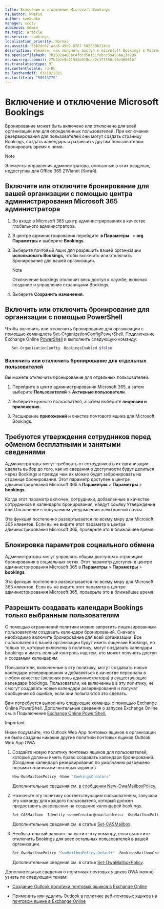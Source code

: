```yaml
---
title: Включение и отключение Microsoft Bookings
ms.author: kwekua
author: kwekuako
manager: scotv
audience: Admin
ms.topic: article
ms.service: bookings
localization_priority: Normal
ms.assetid: 5382dc07-aaa5-45c9-8767-502333b214ce
description: Узнайте, как получить доступ к microsoft Bookings в Microsoft 365.
ms.openlocfilehash: 7b1582a480ac4fdcd5a131febcc59450aa13e299
ms.sourcegitcommit: 27b2b2e5c41934b918cac2c171556c45e36661bf
ms.translationtype: MT
ms.contentlocale: ru-RU
ms.lasthandoff: 03/19/2021
ms.locfileid: "50913770"
---
```

# <a name="turn-microsoft-bookings-on-or-off"></a>Включение и отключение Microsoft Bookings

Бронирование может быть включено или отключено для всей организации или для определенных пользователей. При включании резервирования для пользователей они могут создать страницу Bookings, создать календарь и разрешить другим пользователям бронировать время с ними.

> [!NOTE]
> Элементы управления администратора, описанные в этих разделах, недоступны для Office 365 21Vianet (Китай).

## <a name="turn-bookings-on-or-off-for-your-organization-using-the-microsoft-365-admin-center"></a>Включите или отключите бронирование для вашей организации с помощью центра администрирования Microsoft 365 администратора

1. Во входе в Microsoft 365 центр администрирования в качестве глобального администратора.

2. В центре администрирования перейдите  **в Параметры**   \> **org Параметры** и выберите **Bookings**.

3. Выберите почтовый ящик для разрешить вашей организации **использовать Bookings,** чтобы включить или отключить Бронирование для вашей организации.

   > [!NOTE]
   > Отключение bookings отключит весь доступ к службе, включая создание и управление страницами Bookings.

4. Выберите **Сохранить изменения.**

## <a name="turn-bookings-on-or-off-for-your-organization-using-powershell"></a>Включить или отключить бронирование для организации с помощью PowerShell

Чтобы включить или отключить бронирование для организации с помощью командлета [Set-OrganizationConfig](/powershell/module/exchange/set-organizationconfig)PowerShell, Подключение Exchange Online [PowerShell](/powershell/exchange/connect-to-exchange-online-powershell) и выполнить следующую команду:

```PowerShell
   Set-OrganizationConfig -BookingsEnabled $false
```

### <a name="turn-bookings-on-or-off-for-individual-users"></a>Включить или отключить бронирование для отдельных пользователей

Вы можете отключить бронирование для отдельных пользователей.

1. Перейдите в центр администрирования Microsoft 365, а затем выберите **Пользователей** \> **Активные пользователи**.

1. Выберите нужного пользователя, а затем выберите **лицензии и приложения.**

1. Расширение **приложений** и очистка почтового ящика для Microsoft Bookings.

## <a name="require-staff-approvals-before-sharing-freebusy-information"></a>Требуются утверждения сотрудников перед обменом бесплатными и занятыми сведениями

Администраторы могут требовать от сотрудников в их организации сделать выбор до того, как их сведения о доступности будут делиться через Bookings и прежде чем их можно будет забронировать на странице бронирования. Этот параметр доступен в центре администрирования Microsoft 365 в **Параметры** \> **Параметры** \> **bookings**.

Когда этот параметр включен, сотрудники, добавленные в качестве сотрудников в календарях бронирования, найдут ссылку Утверждение или Отклонение в получаемом уведомлении электронной почты.

Эта функция постепенно развертывается по всему миру для Microsoft 365 клиентов. Если вы не видите этот параметр в центре администрирования Microsoft 365, проверьте это в ближайшее время.

## <a name="block-social-sharing-options"></a>Блокировка параметров социального обмена

Администраторы могут управлять общим доступом к страницам бронирования в социальных сетях. Этот параметр доступен в центре администрирования Microsoft 365 в **Параметры** \> **Параметры** \> **bookings**.

Эта функция постепенно развертывается по всему миру для Microsoft 365 клиентов. Если вы не видите этот параметр в центре администрирования Microsoft 365, проверьте это в ближайшее время.

## <a name="allow-only-selected-users-to-create-bookings-calendars"></a>Разрешить создавать календари Bookings только выбранным пользователям

С помощью ограничений политики можно запретить лицензированным пользователям создавать календари бронирований. Сначала необходимо включить бронирование для всей организации. Все пользователи в вашей организации будут иметь лицензии Bookings, но только те, которые включены в политику, могут создавать календари bookings и иметь полный контроль над тем, кто может получить доступ к создамым календарям.

Пользователи, включенные в эту политику, могут создавать новые календари резервирования и добавляться в качестве персонала в любом качестве (включая роль администратора) в существующие календари bookings. Пользователи, не включенные в эту политику, не смогут создавать новые календари резервирования и получат сообщение об ошибке, если они попытаются это сделать.

Вам потребуется выполнить следующие команды с помощью Exchange Online PowerShell. Дополнительные сведения о запуске Exchange Online см. в Подключение [Exchange Online PowerShell.](/powershell/exchange/connect-to-exchange-online-powershell)

> [!IMPORTANT]
> Ниже подумайте, что Outlook Web App почтовых ящиков в организации не были созданы никакие другие политики почтовых ящиков Outlook Web App OWA.

1. Создайте новую политику почтовых ящиков для пользователей, которые должны иметь право создавать календари бронирований. (Создание календаря резервирования по умолчанию разрешено новыми политиками почтовых ящиков.)

   ```PowerShell
   New-OwaMailboxPolicy -Name "BookingsCreators"
   ```

   Дополнительные сведения см. [в сообщении New-OwaMailboxPolicy.](/powershell/module/exchange/new-owamailboxpolicy)

2. Назначьте эту политику соответствующим пользователям, запуская эту команду для каждого пользователя, который должен предоставить разрешение на создание календарей bookings.

   ```PowerShell
   Set-CASMailbox -Identity <someCreator@emailaddress> -OwaMailboxPolicy "BookingsCreators"
   ```

   Дополнительные сведения см. в статье [Set-CASMailbox](/powershell/module/exchange/set-casmailbox).

3. Необязательный вариант: запустите эту команду, если вы хотите отключить Bookings для всех остальных пользователей в вашей организации.

   ```PowerShell
   Set-OwaMailboxPolicy "OwaMailboxPolicy-Default" -BookingsMailboxCreationEnabled:$false
   ```

   Дополнительные сведения см. в статье [Set-OwaMailboxPolicy](/powershell/module/exchange/set-owamailboxpolicy).

Дополнительные сведения о политиках почтовых ящиков OWA можно узнать по следующим темам:

- [Создание Outlook политики почтовых ящиков в Exchange Online](/exchange/clients-and-mobile-in-exchange-online/outlook-on-the-web/create-outlook-web-app-mailbox-policy)

- [Применить или удалить Outlook в политике веб-почтовых ящиков на почтовом ящике в Exchange Online](/exchange/clients-and-mobile-in-exchange-online/outlook-on-the-web/create-outlook-web-app-mailbox-policy)
